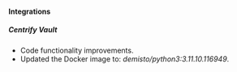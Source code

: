 #### Integrations

##### Centrify Vault
- Code functionality improvements.
- Updated the Docker image to: *demisto/python3:3.11.10.116949*.